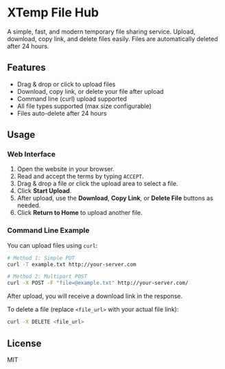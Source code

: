 # XTemp File Hub

A simple, fast, and modern temporary file sharing service. Upload, download, copy link, and delete files easily. Files are automatically deleted after 24 hours.

## Features

- Drag & drop or click to upload files
- Download, copy link, or delete your file after upload
- Command line (curl) upload supported
- All file types supported (max size configurable)
- Files auto-delete after 24 hours

## Usage

### Web Interface

1. Open the website in your browser.
2. Read and accept the terms by typing `ACCEPT`.
3. Drag & drop a file or click the upload area to select a file.
4. Click **Start Upload**.
5. After upload, use the **Download**, **Copy Link**, or **Delete File** buttons as needed.
6. Click **Return to Home** to upload another file.

### Command Line Example

You can upload files using `curl`:

```sh
# Method 1: Simple PUT
curl -T example.txt http://your-server.com

# Method 2: Multipart POST
curl -X POST -F "file=@example.txt" http://your-server.com/
```

After upload, you will receive a download link in the response.

To delete a file (replace `<file_url>` with your actual file link):

```sh
curl -X DELETE <file_url>
```

## License

MIT
